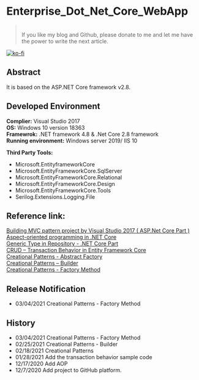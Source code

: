 # Enterprise_Dot_Net_Core_WebApp
>\
>If you like my blog and Github, please donate to me and let me have the power to write the next article.

[![ko-fi](https://www.ko-fi.com/img/githubbutton_sm.svg)](https://ko-fi.com/F1F82YR41)

## Abstract
It is based on the ASP.NET Core framework v2.8.
## Developed Environment
**Complier:** Visual Studio 2017\
**OS:** Windows 10 version 18363\
**Framewrok:** .NET framework 4.8 & .Net Core 2.8 framework\
**Running environment:** Windows server 2019/ IIS 10

**Third Party Tools:**
- Microsoft.EntityframeworkCore
- Microsoft.EntityFrameworkCore.SqlServer
- Microsoft.EntityFrameworkCore.Relational
- Microsoft.EntityFrameworkCore.Design
- Microsoft.EntityFrameworkCore.Tools
- Serilog.Extensions.Logging.File
## Reference link:
[Building MVC pattern project by Visual Studio 2017 ( ASP.Net Core Part )](https://davidskyspace.com/building-mvc-pattern-project-by-visual-studio-2017-asp-net-core-part/)
\
[Aspect-oriented programming in .NET Core](https://davidskyspace.com/aspect-oriented-programming-in-net-core/)
\
[Generic Type in Repository - .NET Core Part](https://davidskyspace.com/generic-type-in-repository-net-core-part/)
\
[CRUD – Transaction Behavior in Entity Framework Core](https://davidskyspace.com/crud-transaction-behavior-in-entity-framework-core/)
\
[Creational Patterns - Abstract Factory](https://davidskyspace.com/creational-patterns-abstract-factory/)
\
[Creational Patterns – Builder](https://davidskyspace.com/creational-patterns-builder/)
\
[Creational Patterns - Factory Method](https://davidskyspace.com/creational-patterns-factory-method/)

## Release Notification
- 03/04/2021 Creational Patterns - Factory Method

## History
- 03/04/2021 Creational Patterns - Factory Method
- 02/25/2021 Creational Patterns - Builder
- 02/18/2021 Creational Patterns
- 01/28/2021 Add the transaction behavior sample code
- 12/17/2020 Add AOP
- 12/7/2020 Add project to GitHub platform.
